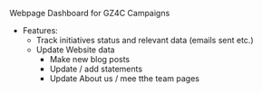 Webpage Dashboard for GZ4C Campaigns

- Features:
  - Track initiatives status and relevant data (emails sent etc.)
  - Update Website data
    - Make new blog posts
    - Update / add statements
    - Update About us / mee tthe team pages
